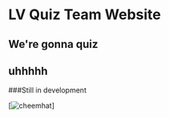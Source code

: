 #  **LV Quiz Team Website**
## We're gonna quiz
## uhhhhh
###Still in development

[![cheemhat](https://github.com/user-attachments/assets/3a523ff1-5ce6-4d17-ab91-280594a793df)]
